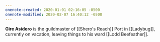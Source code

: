 ```yaml
---
onenote-created: 2020-01-01 02:16:05 -0500
onenote-modified: 2020-02-07 16:40:12 -0500
---
```


**Gire Asidero** is the guildmaster of [[Shero's Reach]] Port in [[Ladybug]], currently on vacation, leaving things to his ward [[Lodd Beefeather]].
